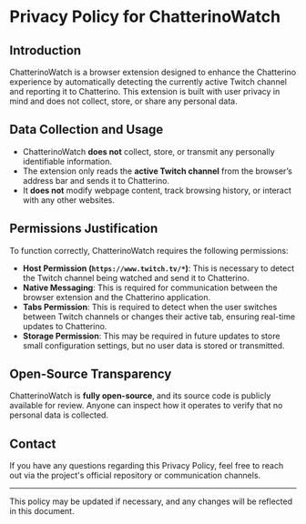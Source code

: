 # Privacy Policy for ChatterinoWatch

## Introduction

ChatterinoWatch is a browser extension designed to enhance the Chatterino experience by automatically detecting the currently active Twitch channel and reporting it to Chatterino. This extension is built with user privacy in mind and does not collect, store, or share any personal data.

## Data Collection and Usage

- ChatterinoWatch **does not** collect, store, or transmit any personally identifiable information.
- The extension only reads the **active Twitch channel** from the browser’s address bar and sends it to Chatterino.
- It **does not** modify webpage content, track browsing history, or interact with any other websites.

## Permissions Justification

To function correctly, ChatterinoWatch requires the following permissions:

- **Host Permission (`https://www.twitch.tv/*`)**: This is necessary to detect the Twitch channel being watched and send it to Chatterino.
- **Native Messaging**: This is required for communication between the browser extension and the Chatterino application.
- **Tabs Permission**: This is required to detect when the user switches between Twitch channels or changes their active tab, ensuring real-time updates to Chatterino.
- **Storage Permission**: This may be required in future updates to store small configuration settings, but no user data is stored or transmitted.

## Open-Source Transparency

ChatterinoWatch is **fully open-source**, and its source code is publicly available for review. Anyone can inspect how it operates to verify that no personal data is collected.

## Contact

If you have any questions regarding this Privacy Policy, feel free to reach out via the project's official repository or communication channels.

---
This policy may be updated if necessary, and any changes will be reflected in this document.
